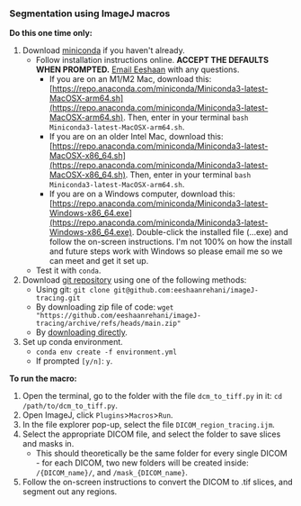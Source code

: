 ### Segmentation using ImageJ macros

**Do this one time only:**  
1. Download [miniconda](https://docs.conda.io/en/latest/miniconda.html) if you haven't already.
    * Follow installation instructions online. **ACCEPT THE DEFAULTS WHEN PROMPTED.** [Email Eeshaan](mailto:er479@cornell.edu) with any questions.
        * If you are on an M1/M2 Mac, download this: [https://repo.anaconda.com/miniconda/Miniconda3-latest-MacOSX-arm64.sh](https://repo.anaconda.com/miniconda/Miniconda3-latest-MacOSX-arm64.sh). Then, enter in your terminal `bash Miniconda3-latest-MacOSX-arm64.sh`.
        * If you are on an older Intel Mac, download this: [https://repo.anaconda.com/miniconda/Miniconda3-latest-MacOSX-x86_64.sh](https://repo.anaconda.com/miniconda/Miniconda3-latest-MacOSX-x86_64.sh). Then, enter in your terminal `bash Miniconda3-latest-MacOSX-arm64.sh`.
        * If you are on a Windows computer, download this: [https://repo.anaconda.com/miniconda/Miniconda3-latest-Windows-x86_64.exe](https://repo.anaconda.com/miniconda/Miniconda3-latest-Windows-x86_64.exe). Double-click the installed file (...exe) and follow the on-screen instructions. I'm not 100% on how the install and future steps work with Windows so please email me so we can meet and get it set up.  
    * Test it with `conda`.
2. Download [git repository](https://github.com/eeshaanrehani/imageJ-tracing) using one of the following methods:
    * Using git: `git clone git@github.com:eeshaanrehani/imageJ-tracing.git`
    * By downloading zip file of code: `wget "https://github.com/eeshaanrehani/imageJ-tracing/archive/refs/heads/main.zip"`
    * By [downloading directly](https://github.com/eeshaanrehani/imageJ-tracing/archive/refs/heads/main.zip).
3. Set up conda environment.
    * `conda env create -f environment.yml`
    * If prompted `[y/n]`: `y`.

**To run the macro:**  
1. Open the terminal, go to the folder with the file `dcm_to_tiff.py` in it: `cd /path/to/dcm_to_tiff.py`.
2. Open ImageJ, click `Plugins`>`Macros`>`Run`.
3. In the file explorer pop-up, select the file `DICOM_region_tracing.ijm`.
4. Select the appropriate DICOM file, and select the folder to save slices and masks in.
    * This should theoretically be the same folder for every single DICOM - for each DICOM, two new folders will be created inside: `/{DICOM_name}/`, and `/mask_{DICOM_name}`.
5. Follow the on-screen instructions to convert the DICOM to .tif slices, and segment out any regions.


